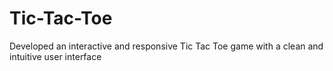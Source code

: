 # Tic-Tac-Toe
Developed an interactive and responsive Tic Tac Toe game with a clean and intuitive user interface
